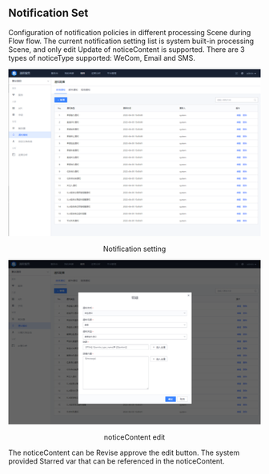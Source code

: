  ## Notification Set 

 Configuration of notification policies in different processing Scene during Flow flow.  The current notification setting list is system built-in processing Scene, and only edit Update of noticeContent is supported.  There are 3 types of noticeType supported: WeCom, Email and SMS. 

 ![1689133400036](image/project-notifications/1689133400036.png) 

 <center>Notification setting</center> 

 ![1689133426886](image/project-notifications/1689133426886.png) 

 <center>noticeContent edit</center> 

 The noticeContent can be Revise approve the edit button.  The system provided Starred var that can be referenced in the noticeContent. 